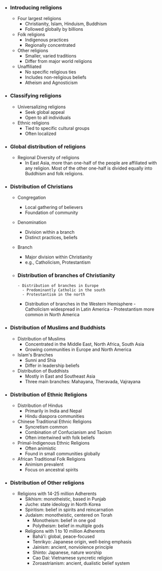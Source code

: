 - ### Introducing religions
	- Four largest religions
	    - Christianity, Islam, Hinduism, Buddhism
	    - Followed globally by billions
	- Folk religions 
	    - Indigenous practices
	    - Regionally concentrated
	- Other religions
	    - Smaller, varied traditions
	    - Differ from major world religions
	-  Unaffiliated
	    - No specific religious ties
	    - Includes non-religious beliefs
	    - Atheism and Agnosticism

- ### Classifying religions
	- Universalizing religions
	    - Seek global appeal
	    - Open to all individuals
	- Ethnic religions
	    - Tied to specific cultural groups
	    - Often localized

- ### Global distribution of religions
	- Regional Diversity of religions 
	    - In East Asia, more than one-half of the people are affiliated with any religion. Most of the other one-half is divided equally into Buddhism and folk religions.

- ### Distribution of Christians
	- Congregation 
	    - Local gathering of believers
	    - Foundation of community
	-  Denomination
	    - Division within a branch
	    - Distinct practices, beliefs
	- Branch
	    - Major division within Christianity
	    - e.g., Catholicism, Protestantism

  - ### Distribution of branches of Christianity
	    - Distribution of branches in Europe
	      - Predominantly Catholic in the south
	      - Protestantism in the north
    - Distribution of branches in the Western Hemisphere
	      - Catholicism widespread in Latin America
	      - Protestantism more common in North America

- ### Distribution of Muslims and Buddhists
	- Distribution of Muslims
	    - Concentrated in the Middle East, North Africa, South Asia
	    - Growing communities in Europe and North America
	- Islam's Branches
	    - Sunni and Shia
	    - Differ in leadership beliefs
	-  Distribution of Buddhists 
	    - Mostly in East and Southeast Asia
	    - Three main branches: Mahayana, Theravada, Vajrayana

- ### Distribution of Ethnic Religions
	- Distribution of Hindus
	    - Primarily in India and Nepal
	    - Hindu diaspora communities
	- Chinese Traditional Ethnic Religions
	    - Syncretism common
	    - Combination of Confucianism and Taoism
	    - Often intertwined with folk beliefs
	- Primal-Indigenous Ethnic Religions
	    - Often animistic
	    - Found in small communities globally
	-  African Traditional Folk Religions
	    - Animism prevalent
	    - Focus on ancestral spirits	

- ### Distribution of Other religions
	- Religions with 14-25 million Adherents
	    - Sikhism: monotheistic, based in Punjab
	    - Juche: state ideology in North Korea
	    - Spiritism: belief in spirits and reincarnation
	    - Judaism: monotheistic, centered on Torah
	      - Monotheism: belief in one god
	      - Polytheism: belief in multiple gods
	  - Religions with 1 to 10 million Adherents
	    - Bahá'í: global, peace-focused
	    - Tenrikyo: Japanese origin, well-being emphasis
	    - Jainism: ancient, nonviolence principle
	    - Shinto: Japanese, nature worship
	    - Cao Dai: Vietnamese syncretic religion
	    - Zoroastrianism: ancient, dualistic belief system
